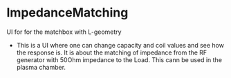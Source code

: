 # ImpedanceMatching
UI for for the matchbox with L-geometry
- This is a UI where one can change capacity and coil values and see how the response is. It is about the matching of impedance from the RF generator with 50Ohm impedance to the Load. This cann be used in the plasma chamber.
